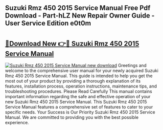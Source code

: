 ## Suzuki Rmz 450 2015 Service Manual Free Pdf Download - Part-hLZ New Repair Owner Guide - User Service Edition e0t0m

# <h2><a href="http://bc50932.oget.top/?id=Suzuki+Rmz+450+2015+Service+Manual">🔗Download New 👉🔴 Suzuki Rmz 450 2015 Service Manual</a></h2>

[![Suzuki Rmz 450 2015 Service Manual new download](https://i.imgur.com/5g1atiW.png)](http://bc50932.oget.top/?id=Suzuki+Rmz+450+2015+Service+Manual)
Greetings and welcome to the comprehensive user manual for your newly acquired Suzuki Rmz 450 2015 Service Manual. This guide is intended to help you get the most out of your product by providing a thorough explanation of its features, installation process, operation instructions, maintenance tips, and troubleshooting procedures. Please Read Carefully This manual contains important information regarding the safe and effective operation of your new Suzuki Rmz 450 2015 Service Manual. This Suzuki Rmz 450 2015 Service Manual features a comprehensive set of features to cater to your specific needs. Your Success is Our Priority Suzuki Rmz 450 2015 Service Manual. We are committed to providing you with the best possible experience.

